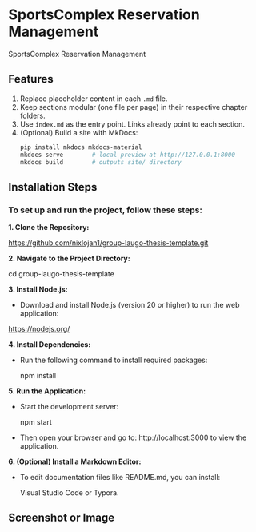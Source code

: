 # SportsComplex Reservation Management

SportsComplex Reservation Management

## Features
1. Replace placeholder content in each `.md` file.
2. Keep sections modular (one file per page) in their respective chapter folders.
3. Use `index.md` as the entry point. Links already point to each section.
4. (Optional) Build a site with MkDocs:
   ```bash
   pip install mkdocs mkdocs-material
   mkdocs serve        # local preview at http://127.0.0.1:8000
   mkdocs build        # outputs site/ directory
   ```

## Installation Steps

### To set up and run the project, follow these steps:

**1. Clone the Repository:**

 https://github.com/nixlojan1/group-laugo-thesis-template.git

**2. Navigate to the Project Directory:**

  cd group-laugo-thesis-template

**3. Install Node.js:**

* Download and install Node.js (version 20 or higher) to run the web application: 

https://nodejs.org/

**4. Install Dependencies:**

* Run the following command to install required packages:

  npm install

**5. Run the Application:**

* Start the development server:

  npm start

* Then open your browser and go to:  http://localhost:3000 to view the application.

**6. (Optional) Install a Markdown Editor:**

* To edit documentation files like README.md, you can install:

  Visual Studio Code or Typora.

## Screenshot or Image
